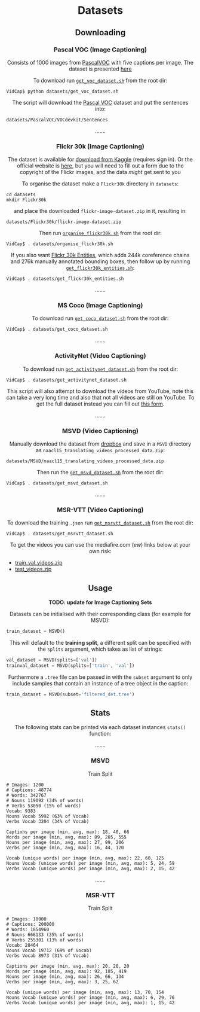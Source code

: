 <h1 align='center'>Datasets</h1>

<h2 align='center'></h2>
<h2 align='center'>Downloading</h2>
<h3 align='center'>Pascal VOC (Image Captioning)</h3>
<p align="center">Consists of 1000 images from <a href="http://host.robots.ox.ac.uk/pascal/VOC/voc2012/index.html#devkit">PascalVOC</a> with five 
captions per image. The dataset is presented <a href="http://vision.cs.uiuc.edu/pascal-sentences/">here</a></p>

<p align="center">To download run <a href="get_voc_dataset.sh"><code>get_voc_dataset.sh</code></a> from the root dir:</p>

```
VidCap$ python datasets/get_voc_dataset.sh
```

<p align="center">The script will download the <a href="http://host.robots.ox.ac.uk/pascal/VOC/voc2012/index.html#devki">Pascal VOC</a> dataset and 
put the sentences into:</p>

```
datasets/PascalVOC/VOCdevkit/Sentences
```

<p align="center">.......</p>
<h3 align='center'>Flickr 30k (Image Captioning)</h3>

<p align="center">The dataset is available for <a href="https://www.kaggle.com/hsankesara/flickr-image-dataset/downloads/flickr-image-dataset.zip/1">download from 
Kaggle</a> (requires sign in). 
Or the official website is <a href="http://hockenmaier.cs.illinois.edu/DenotationGraph/">here</a>, but you will need to fill out a 
form due to the copyright of the Flickr images, and the data <em>might</em> get sent to you</p>

<p align="center">To organise the dataset make a <code>Flickr30k</code> directory in <code>datasets</code>:</p>

```
cd datasets
mkdir Flickr30k
```

<p align="center"> and place the downloaded <code>flickr-image-dataset.zip</code> in it, resulting in:</p>

```commandline
datasets/Flickr30k/flickr-image-dataset.zip
```

<p align="center">Then run <a href="organise_flickr30k.sh"><code>organise_flickr30k.sh</code></a> from the root dir:</p>

```
VidCap$ . datasets/organise_flickr30k.sh
```

<p align="center">If you also want <a href="https://github.com/BryanPlummer/flickr30k_entities">Flickr 30k Entities</a>, which adds 244k 
coreference chains and 276k manually annotated bounding boxes, then follow up by running <a href="get_flickr30k_entities.sh"><code>get_flickr30k_entities.sh</code></a>:</p>

```
VidCap$ . datasets/get_flickr30k_entities.sh
```

<p align="center">.......</p>
<h3 align='center'>MS Coco (Image Captioning)</h3>
<p align="center">To download run <a href="get_coco_dataset.sh"><code>get_coco_dataset.sh</code></a> from the root dir:</p>

```
VidCap$ . datasets/get_coco_dataset.sh
```

<p align="center">.......</p>
<h3 align='center'>ActivityNet (Video Captioning)</h3>

<p align="center">To download run <a href="get_activitynet_dataset.sh"><code>get_activitynet_dataset.sh</code></a> from the root dir:</p>

```
VidCap$ . datasets/get_activitynet_dataset.sh
```

<p align="center">This script will also attempt to download the videos from YouTube, note this can take a very long time and also that not
 all videos are still on YouTube. To get the full dataset instead you can fill out <a href="https://docs.google.com/forms/d/e/1FAIpQLSeKaFq9ZfcmZ7W0B0PbEhfbTHY41GeEgwsa7WobJgGUhn4DTQ/viewform">this form</a>.</p>
 
<p align="center">.......</p>
<h3 align='center'>MSVD (Video Captioning)</h3>

<p align="center">Manually download the dataset from <a href="https://www.dropbox.com/sh/4ecwl7zdha60xqo/AAC_TAsR7SkEYhkSdAFKcBlMa?dl=0">dropbox</a>
 and save in a <code>MSVD</code> directory as <code>naacl15_translating_videos_processed_data.zip</code>:</p>
 
```
datasets/MSVD/naacl15_translating_videos_processed_data.zip
```

<p align="center">Then run the <a href="get_msvd_dataset.sh"><code>get_msvd_dataset.sh</code></a> from the root dir:</p>

```
VidCap$ . datasets/get_msvd_dataset.sh
```

<p align="center">.......</p>
<h3 align='center'>MSR-VTT (Video Captioning)</h3>
 
<p align="center">To download the training <code>.json</code> run <a href="get_msrvtt_dataset.sh"><code>get_msrvtt_dataset.sh</code></a> from the root dir:</p>

```
VidCap$ . datasets/get_msrvtt_dataset.sh
```

<p align="center">To get the videos you can use the mediafire.com (<em>ew</em>) links below at your own risk:</p>
<ul>
<!-- <li><a href="http://download1515.mediafire.com/t1cfuz3q7tdg/s88kuv5kqywpyym/train_val_annotation.zip">train_val_annotation.zip</a></li> -->
<!-- <li><a href="http://download847.mediafire.com/egekeag8fowg/wvw68y9wmo3iw80/test_videodatainfo.json.zip">test_videodatainfo.json.zip</a></li> -->
<li><a href="http://download1079.mediafire.com/2xemo9i5s5jg/x3rrbe4hwp04e6w/train_val_videos.zip">train_val_videos.zip</a></li>
<li><a href="http://download876.mediafire.com/yf43j27femyg/czh8sezbo9s4692/test_videos.zip">test_videos.zip</a></li>
</ul>

<h2 align='center'></h2>
<h2 align='center'>Usage</h2>
<p align="center"><b>TODO: update for Image Captioning Sets</b></p>

<p align="center">Datasets can be initialised with their corresponding class (for example for MSVD):</p>

```python
train_dataset = MSVD()
```

<p align="center">This will default to the <b>training split</b>, a different split can be specified with the <code>splits</code> argument, which takes as list of strings:</p>

```python
val_dataset = MSVD(splits=['val'])
trainval_dataset = MSVD(splits=['train', 'val'])
```

<p align="center">Furthermore a <code>.tree</code> file can be passed in with the <code>subset</code> argument to only include samples that contain an instance of a tree object in the caption:</p>

```python
train_dataset = MSVD(subset='filtered_det.tree')
```

<h2 align='center'></h2>
<h2 align='center'>Stats</h2>

<p align="center">The following stats can be printed via each dataset instances <code>stats()</code> function:</p>

<p align="center">.......</p>
<h3 align='center'>MSVD</h3>

<p align="center">Train Split</p>

```
# Images: 1200
# Captions: 48774
# Words: 342767
# Nouns 119092 (34% of words)
# Verbs 53050 (15% of words)
Vocab: 9383
Nouns Vocab 5992 (63% of Vocab)
Verbs Vocab 3204 (34% of Vocab)

Captions per image (min, avg, max): 18, 40, 66
Words per image (min, avg, max): 89, 285, 555
Nouns per image (min, avg, max): 27, 99, 206
Verbs per image (min, avg, max): 16, 44, 120

Vocab (unique words) per image (min, avg, max): 22, 60, 125
Nouns Vocab (unique words) per image (min, avg, max): 5, 24, 59
Verbs Vocab (unique words) per image (min, avg, max): 2, 15, 42
```


<p align="center">.......</p>
<h3 align='center'>MSR-VTT</h3>

<p align="center">Train Split</p>

```
# Images: 10000
# Captions: 200000
# Words: 1854960
# Nouns 666133 (35% of words)
# Verbs 255301 (13% of words)
Vocab: 28464
Nouns Vocab 19712 (69% of Vocab)
Verbs Vocab 8973 (31% of Vocab)

Captions per image (min, avg, max): 20, 20, 20
Words per image (min, avg, max): 92, 185, 419
Nouns per image (min, avg, max): 26, 66, 134
Verbs per image (min, avg, max): 3, 25, 62

Vocab (unique words) per image (min, avg, max): 13, 70, 154
Nouns Vocab (unique words) per image (min, avg, max): 6, 29, 76
Verbs Vocab (unique words) per image (min, avg, max): 1, 15, 42
```